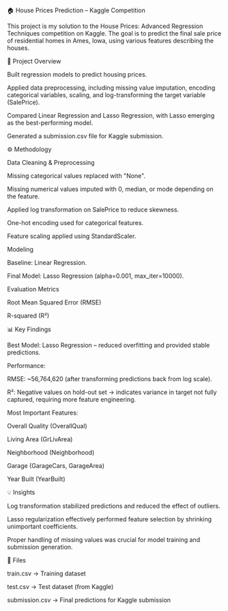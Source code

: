 🏠 House Prices Prediction – Kaggle Competition

This project is my solution to the House Prices: Advanced Regression Techniques
 competition on Kaggle. The goal is to predict the final sale price of residential homes in Ames, Iowa, using various features describing the houses.

📌 Project Overview

Built regression models to predict housing prices.

Applied data preprocessing, including missing value imputation, encoding categorical variables, scaling, and log-transforming the target variable (SalePrice).

Compared Linear Regression and Lasso Regression, with Lasso emerging as the best-performing model.

Generated a submission.csv file for Kaggle submission.

⚙️ Methodology

Data Cleaning & Preprocessing

Missing categorical values replaced with "None".

Missing numerical values imputed with 0, median, or mode depending on the feature.

Applied log transformation on SalePrice to reduce skewness.

One-hot encoding used for categorical features.

Feature scaling applied using StandardScaler.

Modeling

Baseline: Linear Regression.

Final Model: Lasso Regression (alpha=0.001, max_iter=10000).

Evaluation Metrics

Root Mean Squared Error (RMSE)

R-squared (R²)

📊 Key Findings

Best Model: Lasso Regression – reduced overfitting and provided stable predictions.

Performance:

RMSE: ~56,764,620 (after transforming predictions back from log scale).

R²: Negative values on hold-out set → indicates variance in target not fully captured, requiring more feature engineering.

Most Important Features:

Overall Quality (OverallQual)

Living Area (GrLivArea)

Neighborhood (Neighborhood)

Garage (GarageCars, GarageArea)

Year Built (YearBuilt)

💡 Insights

Log transformation stabilized predictions and reduced the effect of outliers.

Lasso regularization effectively performed feature selection by shrinking unimportant coefficients.

Proper handling of missing values was crucial for model training and submission generation.

📂 Files

train.csv → Training dataset

test.csv → Test dataset (from Kaggle)

submission.csv → Final predictions for Kaggle submission



